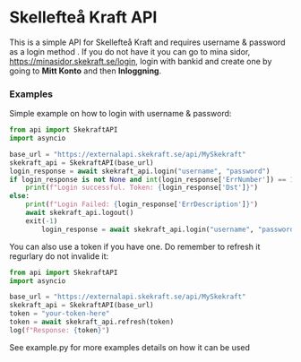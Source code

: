 # Skellefteå Kraft API
This is a simple API for Skellefteå Kraft and requires username & password as a login method
.
If you do not have it you can go to mina sidor, https://minasidor.skekraft.se/login, login with bankid and create one by going to **Mitt Konto** and then **Inloggning**.

### Examples
Simple example on how to login with username & password:

```python
from api import SkekraftAPI
import asyncio

base_url = "https://externalapi.skekraft.se/api/MySkekraft"
skekraft_api = SkekraftAPI(base_url)
login_response = await skekraft_api.login("username", "password")
if login_response is not None and int(login_response['ErrNumber']) == 1:
    print(f"Login successful. Token: {login_response['Dst']}")
else:
    print(f"Login Failed: {login_response['ErrDescription']}")
    await skekraft_api.logout()
    exit(-1)
        login_response = await skekraft_api.login("username", "password")

```

You can also use a token if you have one. Do remember to refresh it regurlary do not invalide it:

```python
from api import SkekraftAPI
import asyncio

base_url = "https://externalapi.skekraft.se/api/MySkekraft"
skekraft_api = SkekraftAPI(base_url)
token = "your-token-here"
token = await skekraft_api.refresh(token)
log(f"Response: {token}")
```
See example.py for more examples details on how it can be used

